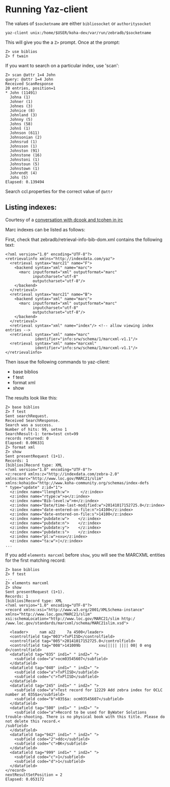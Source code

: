 # Running Yaz-client

The values of `$socketname` are either `bibliosocket` or `authoritysocket`

`yaz-client unix:/home/$USER/koha-dev/var/run/zebradb/$socketname`

This will give you the a `Z>` prompt. Once at the prompt:

    Z> use biblios
    Z> f twain

If you want to search on a particular index, use 'scan':

    Z> scan @attr 1=4 John                                                                                                                                        
    query: @attr 1=4 John
    Received ScanResponse
    20 entries, position=1
    * John (11491)
      Johna (1)
      Johner (1)
      Johnes (3)
      Johnice (8)
      Johnland (3)
      Johnny (5)
      Johns (58)
      Johns̓ (1)
      Johnson (611)
      Johnsonian (2)
      Johnsrud (1)
      Johnsson (1)
      Johnston (91)
      Johnstone (16)
      Johnstoni (1)
      Johnstoun (5)
      Johnstown (1)
      Johrendt (4)
      Johs (5)
    Elapsed: 0.139494

Search ccl.properties for the correct value of `@attr`

## Listing indexes:

Courtesy of a [conversation with dcook and tcohen in irc](http://irc.koha-community.org/koha/2014-10-29#i_1588267)

Marc indexes can be listed as follows:

First, check that zebradb/retrieval-info-bib-dom.xml contains the following text:

    <?xml version="1.0" encoding="UTF-8"?>
    <retrievalinfo xmlns="http://indexdata.com/yaz">
      <retrieval syntax="marc21" name="F">
        <backend syntax="xml" name="marc">
          <marc inputformat="xml" outputformat="marc"
                inputcharset="utf-8"
                outputcharset="utf-8"/>
        </backend>
      </retrieval>
      <retrieval syntax="marc21" name="B">
        <backend syntax="xml" name="marc">
          <marc inputformat="xml" outputformat="marc"
                inputcharset="utf-8"
                outputcharset="utf-8"/>
        </backend>
      </retrieval>
      <retrieval syntax="xml" name="index"/> <!-- allow viewing index entries -->
      <retrieval syntax="xml" name="marc"
                 identifier="info:srw/schema/1/marcxml-v1.1"/>
      <retrieval syntax="xml" name="marcxml"
                 identifier="info:srw/schema/1/marcxml-v1.1"/>
    </retrievalinfo>

Then issue the following commands to yaz-client:
* base biblios
* f test
* format xml
* show

The results look like this:

    Z> base biblios
    Z> f test
    Sent searchRequest.
    Received SearchResponse.
    Search was a success.
    Number of hits: 99, setno 1
    SearchResult-1: term=test cnt=99
    records returned: 0
    Elapsed: 0.006331
    Z> format xml
    Z> show
    Sent presentRequest (1+1).
    Records: 1
    [biblios]Record type: XML
    <?xml version="1.0" encoding="UTF-8"?>
    <z:record xmlns:z="http://indexdata.com/zebra-2.0" xmlns:marc="http://www.loc.gov/MARC21/slim" xmlns:kohaidx="http://www.koha-community.org/schemas/index-defs
    " type="update" z:id="1">
      <z:index name="llength:w">     </z:index>
      <z:index name="rtype:w">a</z:index>
      <z:index name="Bib-level:w">m</z:index>
      <z:index name="Date/time-last-modified:w">20141017152725.0</z:index>
      <z:index name="date-entered-on-file:n">14100</z:index>
      <z:index name="date-entered-on-file:s">14100</z:index>
      <z:index name="pubdate:w">    </z:index>
      <z:index name="pubdate:n">    </z:index>
      <z:index name="pubdate:y">    </z:index>
      <z:index name="pubdate:s">    </z:index>
      <z:index name="pl:w">xxu</z:index>
      <z:index name="ta:w">|</z:index>
    ...

If you add `elements marcxml` before `show`, you will see the MARCXML entities for the first matching record:

    Z> base biblios
    Z> f test
    ...
    Z> elements marcxml
    Z> show
    Sent presentRequest (1+1).
    Records: 1
    [biblios]Record type: XML
    <?xml version="1.0" encoding="UTF-8"?>
    <record xmlns:xsi="http://www.w3.org/2001/XMLSchema-instance" xmlns="http://www.loc.gov/MARC21/slim" xsi:schemaLocation="http://www.loc.gov/MARC21/slim http:/
    /www.loc.gov/standards/marcxml/schema/MARC21slim.xsd">

      <leader>     nam a22     7a 4500</leader>
      <controlfield tag="003">TxPlISD</controlfield>
      <controlfield tag="005">20141017152725.0</controlfield>
      <controlfield tag="008">141009b        xxu||||| |||| 00| 0 eng d</controlfield>
      <datafield tag="035" ind1=" " ind2=" ">
        <subfield code="a">ocm03545607</subfield>
      </datafield>
      <datafield tag="040" ind1=" " ind2=" ">
        <subfield code="a">TxPlISD</subfield>
        <subfield code="c">TxPlISD</subfield>
      </datafield>
      <datafield tag="245" ind1=" " ind2=" ">
        <subfield code="a">Test record for 12229 Add zebra index for OCLC number at 035$a</subfield>
        <subfield code="b">035$a: ocm03545607</subfield>
      </datafield>
      <datafield tag="500" ind1=" " ind2=" ">
        <subfield code="a">Record to be used for ByWater Solutions trouble-shooting. There is no physical book with this title. Please do not delete this record.<
    /subfield>
      </datafield>
      <datafield tag="942" ind1=" " ind2=" ">
        <subfield code="2">ddc</subfield>
        <subfield code="c">BK</subfield>
      </datafield>
      <datafield tag="999" ind1=" " ind2=" ">
        <subfield code="c">1</subfield>
        <subfield code="d">1</subfield>
      </datafield>
    </record>
    nextResultSetPosition = 2
    Elapsed: 0.053172

